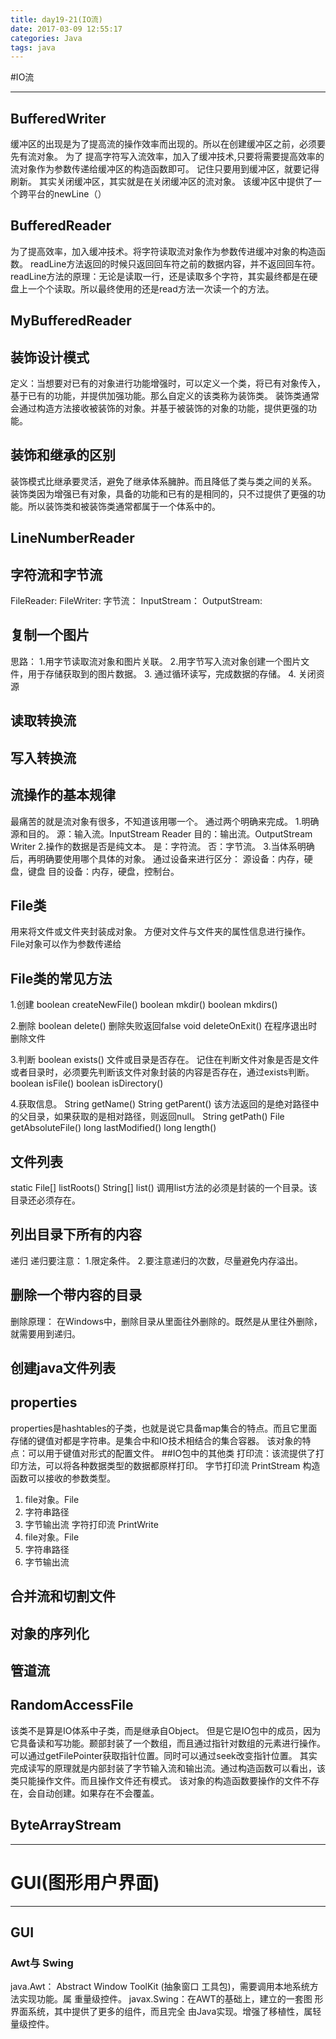 ```yaml
---
title: day19-21(IO流)
date: 2017-03-09 12:55:17
categories: Java
tags: java
---
```

#IO流

----------
## BufferedWriter
缓冲区的出现是为了提高流的操作效率而出现的。所以在创建缓冲区之前，必须要先有流对象。
为了 提高字符写入流效率，加入了缓冲技术,只要将需要提高效率的流对象作为参数传递给缓冲区的构造函数即可。
记住只要用到缓冲区，就要记得刷新。
其实关闭缓冲区，其实就是在关闭缓冲区的流对象。
该缓冲区中提供了一个跨平台的newLine（）
## BufferedReader
为了提高效率，加入缓冲技术。将字符读取流对象作为参数传进缓冲对象的构造函数。
readLine方法返回的时候只返回回车符之前的数据内容，并不返回回车符。
readLine方法的原理：无论是读取一行，还是读取多个字符，其实最终都是在硬盘上一个个读取。所以最终使用的还是read方法一次读一个的方法。
## MyBufferedReader
## 装饰设计模式
定义：当想要对已有的对象进行功能增强时，可以定义一个类，将已有对象传入，基于已有的功能，并提供加强功能。那么自定义的该类称为装饰类。
装饰类通常会通过构造方法接收被装饰的对象。并基于被装饰的对象的功能，提供更强的功能。
## 装饰和继承的区别
装饰模式比继承要灵活，避免了继承体系臃肿。而且降低了类与类之间的关系。
装饰类因为增强已有对象，具备的功能和已有的是相同的，只不过提供了更强的功能。所以装饰类和被装饰类通常都属于一个体系中的。
## LineNumberReader
## 字符流和字节流
FileReader:
FileWriter:
字节流：
InputStream：
OutputStream:
## 复制一个图片
思路：
1.用字节读取流对象和图片关联。
2.用字节写入流对象创建一个图片文件，用于存储获取到的图片数据。
3. 通过循环读写，完成数据的存储。
4. 关闭资源
## 读取转换流
## 写入转换流
## 流操作的基本规律
最痛苦的就是流对象有很多，不知道该用哪一个。
通过两个明确来完成。
1.明确源和目的。
	源：输入流。InputStream   Reader
	目的：输出流。OutputStream Writer
2.操作的数据是否是纯文本。
	是：字符流。
	否：字节流。
3.当体系明确后，再明确要使用哪个具体的对象。
通过设备来进行区分：
源设备：内存，硬盘，键盘
目的设备：内存，硬盘，控制台。
## File类
用来将文件或文件夹封装成对象。
方便对文件与文件夹的属性信息进行操作。
File对象可以作为参数传递给
## File类的常见方法
1.创建
boolean createNewFile()
boolean mkdir()
boolean mkdirs()

2.删除
 boolean delete()  删除失败返回false
void deleteOnExit()  在程序退出时删除文件

3.判断
boolean exists() 文件或目录是否存在。
记住在判断文件对象是否是文件或者目录时，必须要先判断该文件对象封装的内容是否存在，通过exists判断。
boolean isFile()
boolean isDirectory()

4.获取信息。
 String getName()
 String getParent()  该方法返回的是绝对路径中的父目录，如果获取的是相对路径，则返回null。
 String getPath()
 File getAbsoluteFile()
  long lastModified()
long length()
 ## 文件列表
static File[] listRoots()
 String[] list() 调用list方法的必须是封装的一个目录。该目录还必须存在。
## 列出目录下所有的内容
递归
递归要注意：
1.限定条件。
2.要注意递归的次数，尽量避免内存溢出。
## 删除一个带内容的目录
删除原理：
在Windows中，删除目录从里面往外删除的。既然是从里往外删除，就需要用到递归。
## 创建java文件列表
## properties
properties是hashtables的子类，也就是说它具备map集合的特点。而且它里面存储的键值对都是字符串。是集合中和IO技术相结合的集合容器。
该对象的特点：可以用于键值对形式的配置文件。
##IO包中的其他类
打印流：该流提供了打印方法，可以将各种数据类型的数据都原样打印。
字节打印流
PrintStream
构造函数可以接收的参数类型。
1. file对象。File
2. 字符串路径
3. 字节输出流
字符打印流
PrintWrite
1. file对象。File
2. 字符串路径
3. 字节输出流

## 合并流和切割文件

## 对象的序列化
## 管道流
## RandomAccessFile
该类不是算是IO体系中子类，而是继承自Object。
但是它是IO包中的成员，因为它具备读和写功能。颞部封装了一个数组，而且通过指针对数组的元素进行操作。
可以通过getFilePointer获取指针位置。同时可以通过seek改变指针位置。
其实完成读写的原理就是内部封装了字节输入流和输出流。通过构造函数可以看出，该类只能操作文件。而且操作文件还有模式。
该对象的构造函数要操作的文件不存在，会自动创建。如果存在不会覆盖。
## ByteArrayStream

---
# GUI(图形用户界面)

----------
## GUI
### Awt与 Swing
java.Awt： Abstract Window ToolKit (抽象窗口
工具包)，需要调用本地系统方法实现功能。属
重量级控件。
javax.Swing：在AWT的基础上，建立的一套图
形界面系统，其中提供了更多的组件，而且完全
由Java实现。增强了移植性，属轻量级控件。

